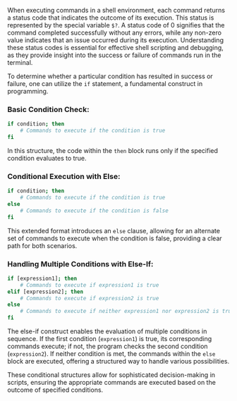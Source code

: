 When executing commands in a shell environment, each command returns a status code that indicates the outcome of its execution. This status is represented by the special variable `$?`. A status code of 0 signifies that the command completed successfully without any errors, while any non-zero value indicates that an issue occurred during its execution. Understanding these status codes is essential for effective shell scripting and debugging, as they provide insight into the success or failure of commands run in the terminal.

To determine whether a particular condition has resulted in success or failure, one can utilize the `if` statement, a fundamental construct in programming.

### Basic Condition Check:
```bash
if condition; then
    # Commands to execute if the condition is true
fi
```
In this structure, the code within the `then` block runs only if the specified condition evaluates to true.

### Conditional Execution with Else:
```bash
if condition; then
    # Commands to execute if the condition is true
else
    # Commands to execute if the condition is false
fi
```
This extended format introduces an `else` clause, allowing for an alternate set of commands to execute when the condition is false, providing a clear path for both scenarios.

### Handling Multiple Conditions with Else-If:
```bash
if [expression1]; then
    # Commands to execute if expression1 is true
elif [expression2]; then
    # Commands to execute if expression2 is true
else
    # Commands to execute if neither expression1 nor expression2 is true
fi
```
The else-if construct enables the evaluation of multiple conditions in sequence. If the first condition (`expression1`) is true, its corresponding commands execute; if not, the program checks the second condition (`expression2`). If neither condition is met, the commands within the `else` block are executed, offering a structured way to handle various possibilities.

These conditional structures allow for sophisticated decision-making in scripts, ensuring the appropriate commands are executed based on the outcome of specified conditions.

